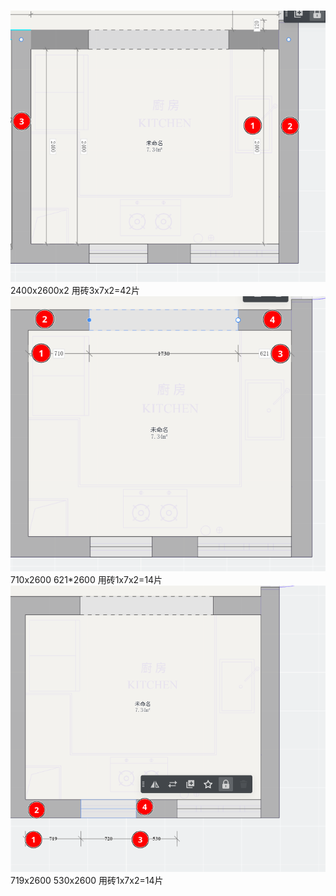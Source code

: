 ###

![输入图片说明](/imgs/2022-11-02/d6u3jMeNC96HiurT.png)
2400x2600x2
用砖3x7x2=42片
![输入图片说明](/imgs/2022-11-02/3ThoHrPiYyglkQU5.png)
710x2600
621*2600
 用砖1x7x2=14片
![输入图片说明](/imgs/2022-11-02/Fkut2oHYUaOVwORk.png)
719x2600
530x2600
 用砖1x7x2=14片
<!--stackedit_data:
eyJoaXN0b3J5IjpbMTY1MTUxNDA5OCwtMjA4ODc0NjYxMl19
-->